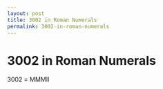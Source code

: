 ```yaml
---
layout: post
title: 3002 in Roman Numerals
permalink: 3002-in-roman-numerals
---
```


# 3002 in Roman Numerals

3002 = MMMII
